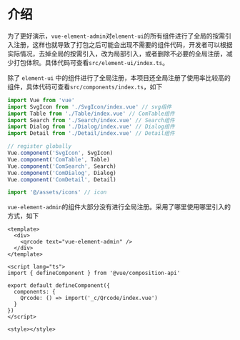# 介绍

为了更好演示，`vue-element-admin`对`element-ui`的所有组件进行了全局的按需引入注册，这样也就导致了打包之后可能会出现不需要的组件代码，开发者可以根据实际情况，去掉全局的按需引入，改为局部引入，或者删除不必要的全局注册，减少打包体积。具体代码可查看`src/element-ui/index.ts`。

除了 `element-ui` 中的组件进行了全局注册，本项目还全局注册了使用率比较高的组件，具体代码可查看`src/components/index.ts`，如下

```javaScript
import Vue from 'vue'
import SvgIcon from './SvgIcon/index.vue' // svg组件
import Table from './Table/index.vue' // ComTable组件
import Search from './Search/index.vue' // Search组件
import Dialog from './Dialog/index.vue' // Dialog组件
import Detail from './Detail/index.vue' // Detail组件

// register globally
Vue.component('SvgIcon', SvgIcon)
Vue.component('ComTable', Table)
Vue.component('ComSearch', Search)
Vue.component('ComDialog', Dialog)
Vue.component('ComDetail', Detail)

import '@/assets/icons' // icon

```

`vue-element-admin`的组件大部分没有进行全局注册。采用了哪里使用哪里引入的方式，如下

```vue
<template>
  <div>
    <qrcode text="vue-element-admin" />
  </div>
</template>

<script lang="ts">
import { defineComponent } from '@vue/composition-api'

export default defineComponent({
  components: {
    Qrcode: () => import('_c/Qrcode/index.vue')
  }
})
</script>

<style></style>
```
